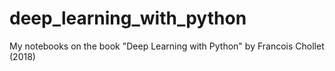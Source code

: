 # deep_learning_with_python
My notebooks on the book "Deep Learning with Python" by Francois Chollet (2018)

